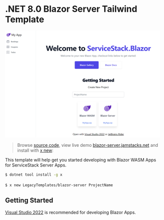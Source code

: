 
# .NET 8.0 Blazor Server Tailwind Template

[![](https://raw.githubusercontent.com/ServiceStack/Assets/master/csharp-templates/blazor-server.png)](https://blazor-server.jamstacks.net)

> Browse [source code](https://github.com/NetCoreTemplates/blazor-server), view live demo [blazor-server.jamstacks.net](https://blazor-server.jamstacks.net) and install with [x new](https://docs.servicestack.net/dotnet-new):

This template will help get you started developing with Blazor WASM Apps for ServiceStack Server Apps.

```bash
$ dotnet tool install -g x

$ x new LegacyTemplates/blazor-server ProjectName
```

## Getting Started

[Visual Studio 2022](https://visualstudio.microsoft.com/launch/) is recommended for developing Blazor Apps.
